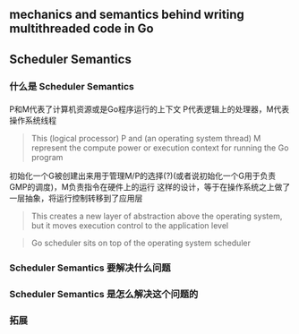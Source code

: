 
##  mechanics and semantics behind writing multithreaded code in Go

## Scheduler Semantics
### 什么是 Scheduler Semantics
#### 
P和M代表了计算机资源或是Go程序运行的上下文
P代表逻辑上的处理器，M代表操作系统线程
> This (logical processor) P and (an operating system thread) M represent the compute power or execution context for running the Go program

初始化一个G被创建出来用于管理M/P的选择(?)(或者说初始化一个G用于负责GMP的调度)，M负责指令在硬件上的运行
这样的设计，等于在操作系统之上做了一层抽象，将运行控制转移到了应用层
>This creates a new layer of abstraction above the operating system, but it moves execution control to the application level

> Go scheduler sits on top of the operating system scheduler
### Scheduler Semantics 要解决什么问题
### Scheduler Semantics 是怎么解决这个问题的
### 拓展